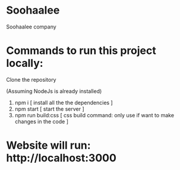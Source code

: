 # Soohaalee

Soohaalee company

# Commands to run this project locally:

Clone the repository

(Assuming NodeJs is already installed)

1. npm i [ install all the the dependencies ]
2. npm start [ start the server ]
3. npm run build:css [ css build command: only use if want to make changes in the code ]

# Website will run: http://localhost:3000

